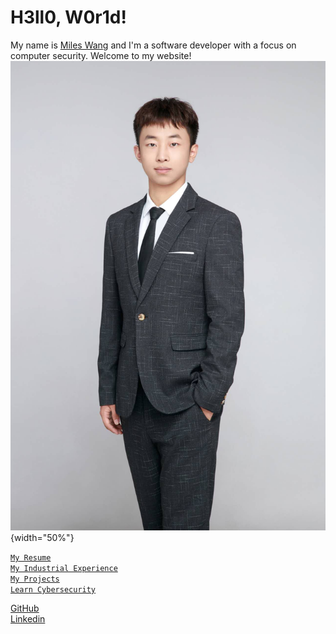 # H3ll0, W0r1d!

My name is [Miles Wang](https://www.linkedin.com/in/miles-wang-177127293/) and I'm a software developer with a focus on computer security. Welcome to my website!  
![A Photo of Me](../_static/photos/standP.jpg){width="50%"}

[`My Resume`](about/about.md)  
[`My Industrial Experience`](about/experience.md)  
[`My Projects`](about/projects.md)  
[`Learn Cybersecurity`](cybersecurity/cs_intro.md)  
  
  
  
  
  
[GitHub](https://github.com/FallenOverlord?tab=repositories)  
[Linkedin](https://www.linkedin.com/in/miles-wang-177127293/)  


